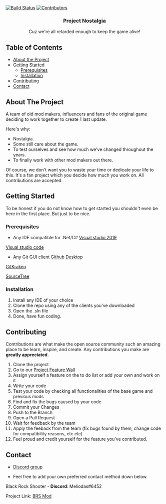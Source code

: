 <!--
*** Thanks for remembering the game. Feel free to contribute and most importantly. Have fun!





<!-- PROJECT SHIELDS -->
[![Build Status][build-shield]]()
[![Contributors][contributors-shield]]()


  
  <h3 align="center">Project Nostalgia</h3>

  <p align="center">
    Cuz we're all retarded enough to keep the game alive!
    <br />
</p>



<!-- TABLE OF CONTENTS -->
## Table of Contents

* [About the Project](#about-the-project)
* [Getting Started](#getting-started)
  * [Prerequisites](#prerequisites)
  * [Installation](#installation)
* [Contributing](#contributing)
* [Contact](#contact)



<!-- ABOUT THE PROJECT -->
## About The Project


A team of old mod makers, influencers and fans of the original game deciding to work together to create 1 last update.

Here's why:
* Nostalgia.
* Some still care about the game.
* To test ourselves and see how much we've changed throughout the years.
* To finally work with other mod makers out there.


Of course, we don't want you to waste your time or dedicate your life to this. It's a fan project which you decide how much you work on. All contributions are accepted.

<!-- GETTING STARTED -->
## Getting Started

To be honest if you do not know how to get started you shouldn't even be here in the first place.
But just to be nice.

### Prerequisites

* Any IDE compatible for .Net/C#
[Visual studio 2019](https://visualstudio.microsoft.com/thank-you-downloading-visual-studio/?sku=Community&rel=16)

[Visual studio code](https://code.visualstudio.com/docs?dv=win&wt.mc_id=DX_841432&sku=codewin)

* Any Git GUI client
[Github Desktop](https://central.github.com/deployments/desktop/desktop/latest/win32)

[GitKraken](https://www.gitkraken.com/download/windows64)

[SourceTree](https://product-downloads.atlassian.com/software/sourcetree/windows/ga/SourceTreeSetup-3.1.3.exe)

### Installation

1. Install any IDE of your choice
2. Clone the repo using any of the clients you've downloaded
3. Open the .sln file
4. Done, have fun coding.


<!-- CONTRIBUTING -->
## Contributing

Contributions are what make the open source community such an amazing place to be learn, inspire, and create. Any contributions you make are **greatly appreciated**.

1. Clone the project
2. Go to our [Project Feature Wall](https://github.com/project-brs/Project-Nostalgia/projects/1)
3. Assign yourself a feature on the to do list or add your own and work on it
4. Write your code
5. Test your code by checking all functionalities of the base game and previous mods
6. Find and fix the bugs caused by your code
7. Commit your Changes
8. Push to the Branch 
9. Open a Pull Request
10. Wait for feedback by the team 
11. Apply the feeback from the team (fix bugs found by them, change code for compatibility reasons, etc etc)
12. Feel proud and credit yourself for the feature you've contributed.


<!-- CONTACT -->
## Contact

* [Discord group](https://discord.gg/fCrUsbf)

* Feel free to add your own preferred contact method down below

Black Rock Shooter - **Discord**: Meliodas#6452

Project Link: [BRS Mod](https://github.com/Erenx447/BRS-Mod)



<!-- MARKDOWN LINKS & IMAGES -->
[build-shield]: https://img.shields.io/badge/build-passing-brightgreen.svg?style=flat-square
[contributors-shield]: https://img.shields.io/badge/contributors-1-orange.svg?style=flat-square
